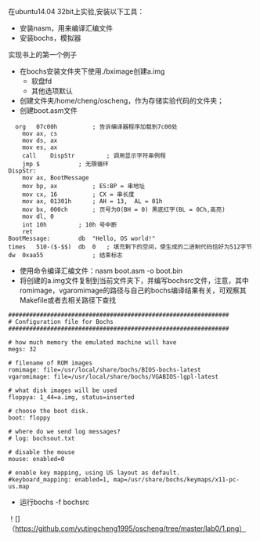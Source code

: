 在ubuntu14.04 32bit上实验,安装以下工具：
  - 安装nasm，用来编译汇编文件
  - 安装bochs，模拟器

实现书上的第一个例子
- 在bochs安装文件夹下使用./bximage创建a.img
  - 软盘fd
  - 其他选项默认
- 创建文件夹/home/cheng/oscheng，作为存储实验代码的文件夹；
- 创建boot.asm文件
```
  org	07c00h			; 告诉编译器程序加载到7c00处
	mov	ax, cs
	mov	ds, ax
	mov	es, ax
	call	DispStr			; 调用显示字符串例程
	jmp	$			; 无限循环
DispStr:
	mov	ax, BootMessage
	mov	bp, ax			; ES:BP = 串地址
	mov	cx, 16			; CX = 串长度
	mov	ax, 01301h		; AH = 13,  AL = 01h
	mov	bx, 000ch		; 页号为0(BH = 0) 黑底红字(BL = 0Ch,高亮)
	mov	dl, 0
	int	10h			; 10h 号中断
	ret
BootMessage:		db	"Hello, OS world!"
times 	510-($-$$)	db	0	; 填充剩下的空间，使生成的二进制代码恰好为512字节
dw 	0xaa55				; 结束标志
```
- 使用命令编译汇编文件：nasm boot.asm -o boot.bin
- 将创建的a.img文件复制到当前文件夹下，并编写bochsrc文件，注意，其中romimage，vgaromimage的路径与自己的bochs编译结果有关，可观察其Makefile或者去相关路径下查找
```
###############################################################
# Configuration file for Bochs
###############################################################

# how much memory the emulated machine will have
megs: 32

# filename of ROM images
romimage: file=/usr/local/share/bochs/BIOS-bochs-latest
vgaromimage: file=/usr/local/share/bochs/VGABIOS-lgpl-latest

# what disk images will be used
floppya: 1_44=a.img, status=inserted

# choose the boot disk.
boot: floppy

# where do we send log messages?
# log: bochsout.txt

# disable the mouse
mouse: enabled=0

# enable key mapping, using US layout as default.
#keyboard_mapping: enabled=1, map=/usr/share/bochs/keymaps/x11-pc-us.map
```
- 运行bochs -f bochsrc

！[]（https://github.com/yutingcheng1995/oscheng/tree/master/lab0/1.png）
